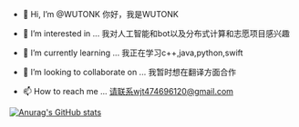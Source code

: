 - 👋 Hi, I’m @WUTONK
  你好，我是WUTONK

- 👀 I’m interested in ...
  我对人工智能和bot以及分布式计算和志愿项目感兴趣
  
- 🌱 I’m currently learning ...
我正在学习c++,java,python,swift

- 💞️ I’m looking to collaborate on ...
我暂时想在翻译方面合作

- 📫 How to reach me ...
请联系wjt474696120@gmail.com


[![Anurag's GitHub stats](https://github-readme-stats.vercel.app/api?username=WUTONK&show_icons=true&theme=radical)](https://github.com/anuraghazra/github-readme-stats)
<!---
WUTONK/WUTONK is a ✨ special ✨ repository because its `README.md` (this file) appears on your GitHub profile.
You can click the Preview link to take a look at your changes.
--->
